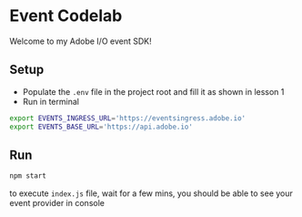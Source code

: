 # Event Codelab

Welcome to my Adobe I/O event SDK!

## Setup

- Populate the `.env` file in the project root and fill it as shown in lesson 1
- Run in terminal 
```bash
export EVENTS_INGRESS_URL='https://eventsingress.adobe.io'
export EVENTS_BASE_URL='https://api.adobe.io'
```

## Run
```bash
npm start
```
to execute `index.js` file, wait for a few mins, you should be able to see your event provider in console 
